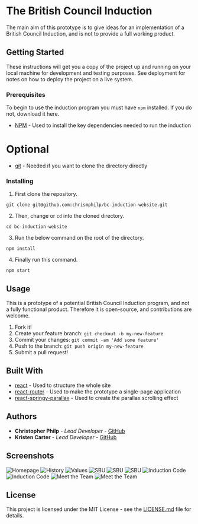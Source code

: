 # The British Council Induction

The main aim of this prototype is to give ideas for an implementation of a British Council Induction, and is not to provide a full working product. 

## Getting Started

These instructions will get you a copy of the project up and running on your local machine for development and testing purposes. See deployment for notes on how to deploy the project on a live system.

### Prerequisites

To begin to use the induction program you must have `npm` installed. If you do not, download it here.

* [NPM](https://www.npmjs.com/get-npm) - Used to install the key dependencies needed to run the induction

# Optional

* [git](https://gist.github.com/derhuerst/1b15ff4652a867391f03) - Needed if you want to clone the directory directly

### Installing

1) First clone the repository.
```
git clone git@github.com:chrismphilp/bc-induction-website.git
```
2) Then, change or `cd` into the cloned directory.

```
cd bc-induction-website
```

3) Run the below command on the root of the directory. 
```
npm install
```
4) Finally run this command.
```
npm start
```

## Usage

This is a prototype of a potential British Council Induction program, and not a fully functional product. Therefore it is open-source, and contributions are welcome. 

1. Fork it!
2. Create your feature branch: `git checkout -b my-new-feature`
3. Commit your changes: `git commit -am 'Add some feature'`
4. Push to the branch: `git push origin my-new-feature`
5. Submit a pull request!

## Built With

* [react](https://facebook.github.io/react/) - Used to structure the whole site
* [react-router](https://reacttraining.com/react-router/) - Used to make the prototype a single-page application
* [react-springy-parallax](http://react-springy-parallax.surge.sh/) - Used to create the parallax scrolling effect

## Authors

* **Christopher Philp** - *Lead Developer* - [GitHub](https://github.com/chrismphilp)
* **Kristen Carter** - *Lead Developer* - [GitHub](https://github.com/kmc26)

## Screenshots 

![Homepage](https://github.com/chrismphilp/bc-induction-website/blob/master/src/Images/PrototypeScreenshots/ss1.png)
![History](https://github.com/chrismphilp/bc-induction-website/blob/master/src/Images/PrototypeScreenshots/ss2.png)
![Values](https://github.com/chrismphilp/bc-induction-website/blob/master/src/Images/PrototypeScreenshots/ss3.png)
![SBU](https://github.com/chrismphilp/bc-induction-website/blob/master/src/Images/PrototypeScreenshots/ss4.png)
![SBU](https://github.com/chrismphilp/bc-induction-website/blob/master/src/Images/PrototypeScreenshots/ss5.png)
![SBU](https://github.com/chrismphilp/bc-induction-website/blob/master/src/Images/PrototypeScreenshots/ss6.png)
![Induction Code](https://github.com/chrismphilp/bc-induction-website/blob/master/src/Images/PrototypeScreenshots/ss7.png)
![Induction Code](https://github.com/chrismphilp/bc-induction-website/blob/master/src/Images/PrototypeScreenshots/ss8.png)
![Meet the Team](https://github.com/chrismphilp/bc-induction-website/blob/master/src/Images/PrototypeScreenshots/ss9.png)
![Meet the Team](https://github.com/chrismphilp/bc-induction-website/blob/master/src/Images/PrototypeScreenshots/ss10.png)


## License

This project is licensed under the MIT License - see the [LICENSE.md](LICENSE.md) file for details.
